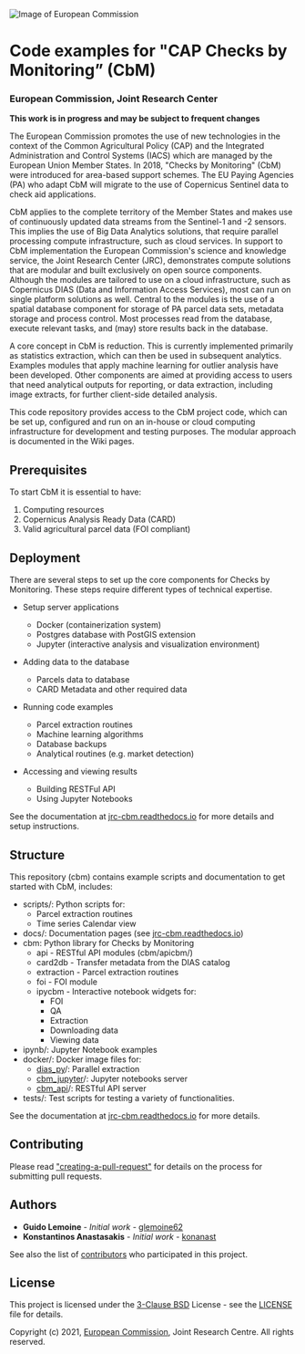 ![Image of European Commission](https://raw.githubusercontent.com/ec-jrc/cbm/main/docs/img/eu_science_hub.png)
# Code examples for "CAP Checks by Monitoring” (CbM)
### European Commission, Joint Research Center

**This work is in progress and may be subject to frequent changes**

The European Commission promotes the use of new technologies in the context of
the Common Agricultural Policy (CAP) and the Integrated Administration and
Control Systems (IACS) which are managed by the European Union Member States.
In 2018, "Checks by Monitoring" (CbM) were introduced for area-based support
schemes. The EU  Paying Agencies (PA) who adapt CbM will migrate to the use of
Copernicus Sentinel data to check aid applications.

CbM applies to the complete territory of the Member States and makes use of
continuously updated data streams from the Sentinel-1 and -2 sensors. This
implies the use of Big Data Analytics solutions, that require parallel
processing compute infrastructure, such as cloud services. In support to CbM
implementation the European Commission's science and knowledge service, the
Joint Research Center (JRC), demonstrates compute solutions that are modular
and built exclusively on open source components. Although the modules are
tailored to use on a cloud infrastructure, such as Copernicus DIAS (Data and
Information Access Services), most can run on single platform solutions as well.
Central to the modules is the use of a spatial database component for storage of
PA parcel data sets, metadata storage and process control. Most processes read
from the database, execute relevant tasks, and (may) store results back in the
database.

A core concept in CbM is reduction. This is currently implemented primarily as
statistics extraction, which can then be used in subsequent analytics. Examples
modules that apply machine learning for outlier analysis have been developed.
Other components are aimed at providing access to users that need analytical
outputs for reporting, or data extraction, including image extracts, for further
client-side detailed analysis.

This code repository provides access to the CbM project code, which can be set
up, configured and run on an in-house or cloud computing infrastructure for
development and testing purposes. The modular approach is documented in the Wiki
pages. 


## Prerequisites

To start CbM it is essential to have:

1. Computing resources
2. Copernicus Analysis Ready Data (CARD)
3. Valid agricultural parcel data (FOI compliant)


## Deployment

There are several steps to set up the core components for Checks by Monitoring.
These steps require different types of technical expertise. 

- Setup server applications
    - Docker (containerization system)
    - Postgres database with PostGIS extension
    - Jupyter (interactive analysis and visualization environment)


- Adding data to the database
    - Parcels data to database
    - CARD Metadata and other required data


- Running code examples
    - Parcel extraction routines
    - Machine learning algorithms
    - Database backups
    - Analytical routines (e.g. market detection)


- Accessing and viewing results
    - Building RESTFul API
    - Using Jupyter Notebooks


See the documentation at [jrc-cbm.readthedocs.io](https://jrc-cbm.readthedocs.io)
for more details and setup instructions.


## Structure

This repository (cbm) contains example scripts and documentation to get started
with  CbM, includes:

- scripts/: Python scripts for:
    - Parcel extraction routines
    - Time series Calendar view
- docs/: Documentation pages (see [jrc-cbm.readthedocs.io](https://jrc-cbm.readthedocs.io))
- cbm: Python library for Checks by Monitoring
    - api - RESTful API modules (cbm/apicbm/)
    - card2db - Transfer metadata from the DIAS catalog
    - extraction - Parcel extraction routines
    - foi - FOI module
    - ipycbm - Interactive notebook widgets for:
        - FOI
        - QA
        - Extraction
        - Downloading data
        - Viewing data
- ipynb/: Jupyter Notebook examples
- docker/: Docker image files for:
    - [dias_py](https://hub.docker.com/r/glemoine62/dias_py)/: Parallel extraction
    - [cbm_jupyter](https://hub.docker.com/r/gtcap/cbm_jupyter)/: Jupyter notebooks server
    - [cbm_api](https://hub.docker.com/r/gtcap/cbm_api)/: RESTful API server
- tests/: Test scripts for testing a variety of functionalities.

See the documentation at [jrc-cbm.readthedocs.io](https://jrc-cbm.readthedocs.io) for more details.


## Contributing

Please read ["creating-a-pull-request"](https://docs.github.com/en/github/collaborating-with-issues-and-pull-requests/creating-a-pull-request)
for details on the process for submitting pull requests.


## Authors

* **Guido Lemoine** - *Initial work* - [glemoine62](https://github.com/glemoine62)
* **Konstantinos Anastasakis** - *Initial work* - [konanast](https://github.com/konanast)

See also the list of [contributors](https://github.com/ec-jrc/cbm/contributors)
who participated in this project.


## License

This project is licensed under the [3-Clause BSD](https://opensource.org/licenses/BSD-3-Clause)
License - see the [LICENSE](LICENSE) file for details.


Copyright (c) 2021, [European Commission](https://ec.europa.eu/),
Joint Research Centre. All rights reserved.